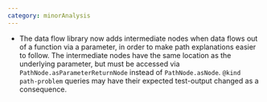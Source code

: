 ```yaml
---
category: minorAnalysis
---
```

* The data flow library now adds intermediate nodes when data flows out of a function via a parameter, in order to make path explanations easier to follow. The intermediate nodes have the same location as the underlying parameter, but must be accessed via `PathNode.asParameterReturnNode` instead of `PathNode.asNode`. `@kind path-problem` queries may have their expected test-output changed as a consequence.